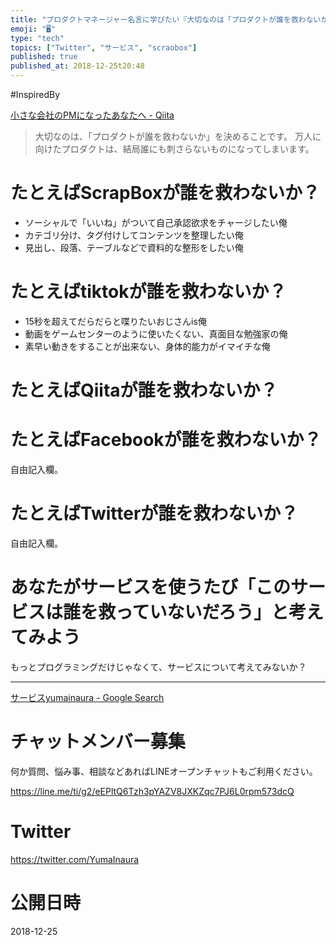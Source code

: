 ```yaml
---
title: "プロダクトマネージャー名言に学びたい『大切なのは「プロダクトが誰を救わないか」を決めることです。』#ScrapBox #tikTok #Qi"
emoji: "🖥"
type: "tech"
topics: ["Twitter", "サービス", "scraobox"]
published: true
published_at: 2018-12-25t20:48
---
```



#InspiredBy

[小さな会社のPMになったあなたへ - Qiita](https://qiita.com/Terryy/items/b3a26517b584cdbec70d)

>大切なのは、「プロダクトが誰を救わないか」を決めることです。
>万人に向けたプロダクトは、結局誰にも刺さらないものになってしまいます。


# たとえばScrapBoxが誰を救わないか？

- ソーシャルで「いいね」がついて自己承認欲求をチャージしたい俺
- カテゴリ分け、タグ付けしてコンテンツを整理したい俺
- 見出し、段落、テーブルなどで資料的な整形をしたい俺

# たとえばtiktokが誰を救わないか？

- 15秒を超えてだらだらと喋りたいおじさんis俺
- 動画をゲームセンターのように使いたくない、真面目な勉強家の俺
- 素早い動きをすることが出来ない、身体的能力がイマイチな俺

# たとえばQiitaが誰を救わないか？

# たとえばFacebookが誰を救わないか？

自由記入欄。

# たとえばTwitterが誰を救わないか？

自由記入欄。


# あなたがサービスを使うたび「このサービスは誰を救っていないだろう」と考えてみよう

もっとプログラミングだけじゃなくて、サービスについて考えてみないか？

---

[サービスyumainaura - Google Search](https://www.google.co.jp/search?q=%E3%82%B5%E3%83%BC%E3%83%93%E3%82%B9yumainaura&oq=%E3%82%B5%E3%83%BC%E3%83%93%E3%82%B9yumainaura&aqs=chrome..69i57.7601j0j7&sourceid=chrome&ie=UTF-8)











<!-- Update From Qiita API -->

# チャットメンバー募集


何か質問、悩み事、相談などあればLINEオープンチャットもご利用ください。

https://line.me/ti/g2/eEPltQ6Tzh3pYAZV8JXKZqc7PJ6L0rpm573dcQ





# Twitter


https://twitter.com/YumaInaura


<!-- Update From Qiita API -->



# 公開日時

2018-12-25

